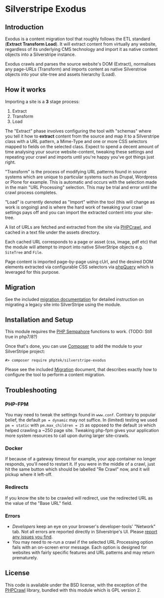 # Silverstripe Exodus

## Introduction

Exodus is a content migration tool that roughly follows the ETL standard (**Extract Transform Load**). It will extract content from virtually any website, regardless of its underlying CMS technology and import it as native content objects into a Silverstripe instance.

Exodus crawls and parses the source website's DOM (Extract), normalises any page-URLs (Transform) and imports content as native Silverstrioe objects into your site-tree and assets hierarchy (Load).

## How it works

Importing a site is a __3__ stage process:

 1. Extract
 2. Transform
 3. Load

The "Extract" phase involves configuring the tool with "schemas" where you tell it how to **extract** content from the source and map it to a Silverstripe class with a URL pattern, a Mime-Type and one or more CSS selectors mapped to fields on the selected class. Expect to spend a decent amount of time analysing your source website-content, tweaking these settings and repeating your crawl and imports until you're happy you've got things just right.

"Transform" is the process of modifying URL patterns found in source systems which are unique to particular systems such as Drupal, Wordpress or Plone for example. This is automatic and occurs with the selection made in the main "URL Processing" selection. This may be trial and error until the crawl process completes.


"Load" is currently denoted as "Import" within the tool (this will change as work is ongoing) and is where the hard work of tweaking your crawl settings pays off and you can import the extracted content into your site-tree.

A list of URLs are fetched and extracted from the site via [PHPCrawl](http://cuab.de/),
and cached in a text file under the assets directory.

Each cached URL corresponds to a page or asset (css, image, pdf etc) that the module
will attempt to import into native SilverStripe objects e.g. `SiteTree` and `File`.

Page content is imported page-by-page using cUrl, and the desired DOM elements
extracted via configurable CSS selectors via [phpQuery](https://github.com/electrolinux/phpquery)
which is leveraged for this purpose.

## Migration

See the included [migration documentation](docs/en/migration.md) for detailed
instruction on migrating a legacy site into SilverStripe using the module.

## Installation and Setup

This module requires the [PHP Sempahore](https://www.php.net/manual/en/sem.installation.php)
functions to work. (TODO: Still true in php7/8?)

Once that's done, you can use [Composer](http://getcomposer.org) to add the module
to your SilverStripe project:

    #> composer require phptek/silverstripe-exodus

Please see the included [Migration](docs/en/migration.md) document, that describes
exactly how to configure the tool to perform a content migration.

## Troubleshooting

### PHP-FPM

You may need to tweak the settings found in `www.conf`. Contrary to popular belief, the default `pm = dynamic` may not suffice. In (limited) testing we used `pm = static` with `pm.max_children = 25` as opposed to the default `10` which helped crawling a ~250 page site. Tweaking php-fpm gives your application more system resources to call upon during larger site-crawls.

### Docker

If because of a gateway timeout for example, your app container no longer responds, you'll need to restart it. If you were in the middle of a crawl, just hit the same button which should be labelled "Re Crawl" now, and it will pickup where it left-off.

### Redirects

If you know the site to be crawled will redirect, use the redirected URL as the value of the "Base URL" field.

### Errors

* _Developers_ keep an eye on your browser's developer-tools' "Network" tab. Not all errors are reported directly in Silverstripe's UI. Please [report any issues you find](https://github.com/phptek/silverstripe-exodus/issues).  
* You may need to re-run a crawl if the selected URL Processing option fails with an on-screen error message. Each option is designed for websites with fairly specific features and URL patterns and may return prematurely.

## License

This code is available under the BSD license, with the exception of the [PHPCrawl](https://github.com/crispy-computing-machine/phpcrawl/)
library, bundled with this module which is GPL version 2.
